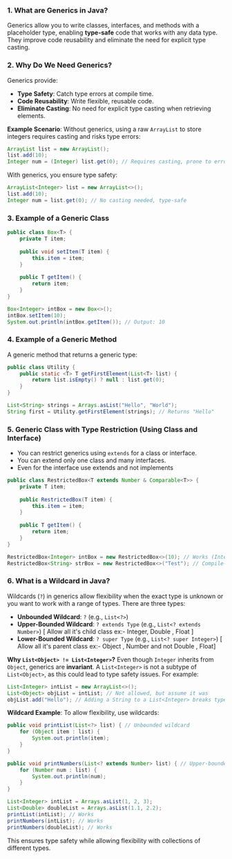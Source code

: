 ### 1. What are Generics in Java?

Generics allow you to write classes, interfaces, and methods with a placeholder type, enabling **type-safe** code that works with any data type. They improve code reusability and eliminate the need for explicit type casting.

### 2. Why Do We Need Generics?

Generics provide:

- **Type Safety**: Catch type errors at compile time.
- **Code Reusability**: Write flexible, reusable code.
- **Eliminate Casting**: No need for explicit type casting when retrieving elements.

**Example Scenario**:
Without generics, using a raw `ArrayList` to store integers requires casting and risks type errors:
```java
ArrayList list = new ArrayList();
list.add(10);
Integer num = (Integer) list.get(0); // Requires casting, prone to errors
```
With generics, you ensure type safety:
```java
ArrayList<Integer> list = new ArrayList<>();
list.add(10);
Integer num = list.get(0); // No casting needed, type-safe
```

### 3. Example of a Generic Class
```java
public class Box<T> {
    private T item;
    
    public void setItem(T item) {
        this.item = item;
    }
    
    public T getItem() {
        return item;
    }
}

Box<Integer> intBox = new Box<>();
intBox.setItem(10);
System.out.println(intBox.getItem()); // Output: 10
```

### 4. Example of a Generic Method
A generic method that returns a generic type:
```java
public class Utility {
    public static <T> T getFirstElement(List<T> list) {
        return list.isEmpty() ? null : list.get(0);
    }
}

List<String> strings = Arrays.asList("Hello", "World");
String first = Utility.getFirstElement(strings); // Returns "Hello"
```

### 5. Generic Class with Type Restriction (Using Class and Interface)

- You can restrict generics using `extends` for a class or interface.
- You can extend only one class and many interfaces.
- Even for the interface use extends and not implements

```java
public class RestrictedBox<T extends Number & Comparable<T>> {
    private T item;
    
    public RestrictedBox(T item) {
        this.item = item;
    }
    
    public T getItem() {
        return item;
    }
}

RestrictedBox<Integer> intBox = new RestrictedBox<>(10); // Works (Integer extends Number and implements Comparable)
RestrictedBox<String> strBox = new RestrictedBox<>("Test"); // Compile-time error (String is not a Number)
```

### 6. What is a Wildcard in Java?

Wildcards (`?`) in generics allow flexibility when the exact type is unknown or you want to work with a range of types. There are three types:
- **Unbounded Wildcard**: `?` (e.g., `List<?>`)
- **Upper-Bounded Wildcard**: `? extends Type` (e.g., `List<? extends Number>`) [ Allow all it's child class ex:- Integer, Double , Float ]
- **Lower-Bounded Wildcard**: `? super Type` (e.g., `List<? super Integer>`) [ Allow all it's parent class ex:- Object , Number and not Double , Float]

**Why `List<Object> != List<Integer>`?**
Even though `Integer` inherits from `Object`, generics are **invariant**. A `List<Integer>` is not a subtype of `List<Object>`, as this could lead to type safety issues. For example:
```java
List<Integer> intList = new ArrayList<>();
List<Object> objList = intList; // Not allowed, but assume it was
objList.add("Hello"); // Adding a String to a List<Integer> breaks type safety
```

**Wildcard Example**:
To allow flexibility, use wildcards:
```java
public void printList(List<?> list) { // Unbounded wildcard
    for (Object item : list) {
        System.out.println(item);
    }
}

public void printNumbers(List<? extends Number> list) { // Upper-bounded wildcard
    for (Number num : list) {
        System.out.println(num);
    }
}

List<Integer> intList = Arrays.asList(1, 2, 3);
List<Double> doubleList = Arrays.asList(1.1, 2.2);
printList(intList); // Works
printNumbers(intList); // Works
printNumbers(doubleList); // Works
```

This ensures type safety while allowing flexibility with collections of different types.